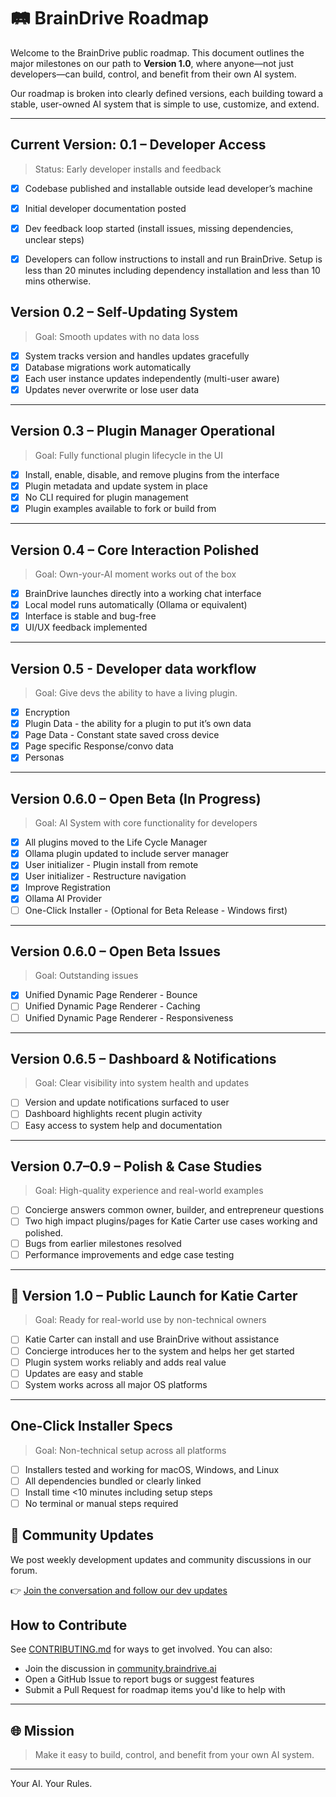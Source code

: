# 🛤️ BrainDrive Roadmap

Welcome to the BrainDrive public roadmap. This document outlines the major milestones on our path to **Version 1.0**, where anyone—not just developers—can build, control, and benefit from their own AI system.

Our roadmap is broken into clearly defined versions, each building toward a stable, user-owned AI system that is simple to use, customize, and extend.

---

## Current Version: 0.1 – Developer Access
> Status: Early developer installs and feedback

- [x] Codebase published and installable outside lead developer’s machine
- [x] Initial developer documentation posted
- [x] Dev feedback loop started (install issues, missing dependencies, unclear steps)
- [x] Developers can follow instructions to install and run BrainDrive. Setup is less than 20 minutes including dependency installation and less than 10 mins otherwise. 


## Version 0.2 – Self-Updating System
> Goal: Smooth updates with no data loss

- [x] System tracks version and handles updates gracefully
- [x] Database migrations work automatically
- [x] Each user instance updates independently (multi-user aware)
- [x] Updates never overwrite or lose user data

---

## Version 0.3 – Plugin Manager Operational
> Goal: Fully functional plugin lifecycle in the UI

- [x] Install, enable, disable, and remove plugins from the interface
- [x] Plugin metadata and update system in place
- [x] No CLI required for plugin management
- [x] Plugin examples available to fork or build from

---

## Version 0.4 – Core Interaction Polished
> Goal: Own-your-AI moment works out of the box

- [x] BrainDrive launches directly into a working chat interface
- [x] Local model runs automatically (Ollama or equivalent)
- [x] Interface is stable and bug-free
- [x] UI/UX feedback implemented

---

## Version 0.5 - Developer data workflow
>Goal: Give devs the ability to have a living plugin.

- [x] Encryption
- [x] Plugin Data - the ability for a plugin to put it’s own data
- [x] Page Data - Constant state saved cross device
- [x] Page specific Response/convo data 
- [x] Personas 

---

## Version 0.6.0 – Open Beta (In Progress)
> Goal: AI System with core functionality for developers

- [x] All plugins moved to the Life Cycle Manager
- [x] Ollama plugin updated to include server manager
- [x] User initializer - Plugin install from remote
- [x] User initializer - Restructure navigation 
- [x] Improve Registration
- [x] Ollama AI Provider
- [ ] One-Click Installer - (Optional for Beta Release - Windows first)

---

## Version 0.6.0 – Open Beta Issues
> Goal: Outstanding issues 

- [x] Unified Dynamic Page Renderer - Bounce
- [ ] Unified Dynamic Page Renderer - Caching
- [ ] Unified Dynamic Page Renderer - Responsiveness

---

## Version 0.6.5 – Dashboard & Notifications
> Goal: Clear visibility into system health and updates

- [ ] Version and update notifications surfaced to user
- [ ] Dashboard highlights recent plugin activity
- [ ] Easy access to system help and documentation

---

## Version 0.7–0.9 – Polish & Case Studies
> Goal: High-quality experience and real-world examples

- [ ] Concierge answers common owner, builder, and entrepreneur questions
- [ ] Two high impact plugins/pages for Katie Carter use cases working and polished. 
- [ ] Bugs from earlier milestones resolved
- [ ] Performance improvements and edge case testing

---

## 🎉 Version 1.0 – Public Launch for Katie Carter
> Goal: Ready for real-world use by non-technical owners

- [ ] Katie Carter can install and use BrainDrive without assistance
- [ ] Concierge introduces her to the system and helps her get started
- [ ] Plugin system works reliably and adds real value
- [ ] Updates are easy and stable
- [ ] System works across all major OS platforms

---

## One-Click Installer Specs
> Goal: Non-technical setup across all platforms

- [ ] Installers tested and working for macOS, Windows, and Linux
- [ ] All dependencies bundled or clearly linked
- [ ] Install time &lt;10 minutes including setup steps
- [ ] No terminal or manual steps required

## 📢 Community Updates

We post weekly development updates and community discussions in our forum.

👉 [Join the conversation and follow our dev updates](https://community.braindrive.ai/t/braindrive-development-progress-updates/92)


## How to Contribute

See [CONTRIBUTING.md](./CONTRIBUTING.md) for ways to get involved. You can also:
- Join the discussion in [community.braindrive.ai](https://community.braindrive.ai)
- Open a GitHub Issue to report bugs or suggest features
- Submit a Pull Request for roadmap items you'd like to help with

---

## 🌐 Mission

> Make it easy to build, control, and benefit from your own AI system.

---

Your AI. Your Rules.
